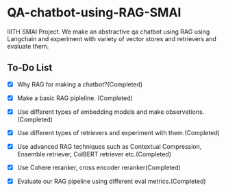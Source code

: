 # QA-chatbot-using-RAG-SMAI
IIITH SMAI Project. We make an abstractive qa chatbot using RAG using Langchain and experiment with variety of vector stores and retrievers and evaluate them.

## To-Do List
- [x] Why RAG for making a chatbot?(Completed)
- [x] Make a basic RAG pipleline. (Completed)
- [x] Use different types of embedding models and make observations. (Completed)
- [x] Use different types of retrievers and experiment with them.(Completed)
- [x] Use advanced RAG techniques such as Contextual Compression, Ensemble retriever, ColBERT retriever etc.(Completed)
- [x] Use Cohere reranker, cross encoder reranker(Completed)
- [x] Evaluate our RAG pipeline using different eval metrics.(Completed)
  
